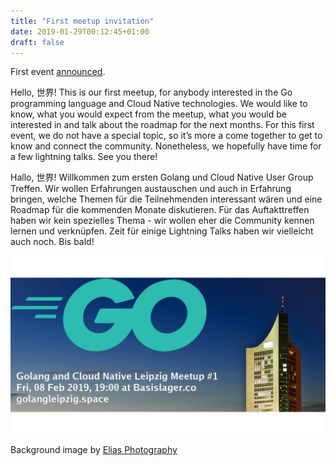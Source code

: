 ```yaml
---
title: "First meetup invitation"
date: 2019-01-29T00:12:45+01:00
draft: false
---
```


First event [announced](https://www.meetup.com/Leipzig-Golang-and-Cloud/events/258372375/).

Hello, 世界! This is our first meetup, for anybody interested in the Go
programming language and Cloud Native technologies. We would like to know, what
you would expect from the meetup, what you would be interested in and talk
about the roadmap for the next months. For this first event, we do not have a
special topic, so it’s more a come together to get to know and connect the
community. Nonetheless, we hopefully have time for a few lightning talks. See
you there!

Hallo, 世界! Willkommen zum ersten Golang und Cloud Native User Group Treffen.
Wir wollen Erfahrungen austauschen und auch in Erfahrung bringen, welche Themen
für die Teilnehmenden interessant wären und eine Roadmap für die kommenden
Monate diskutieren. Für das Auftakttreffen haben wir kein spezielles Thema -
wir wollen eher die Community kennen lernen und verknüpfen. Zeit für einige
Lightning Talks haben wir vielleicht auch noch. Bis bald!

![](/images/event-1-meetup.jpg)

Background image by [Elias Photography](https://pixabay.com/en/users/elias_photography-2829378/)

